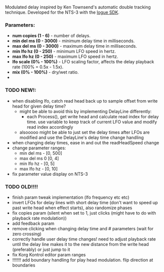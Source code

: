 Modulated delay inspired by Ken Townsend's automatic double tracking technique.
Developed for the NTS-3 with the [logue SDK](https://github.com/korginc/logue-sdk).


### Parameters:
* **num copies (1 - 6)**     - number of delays.
* **min del ms (0 - 3000)**  - minimum delay time in milliseconds.
* **max del ms (0 - 3000)**  - maximum delay time in milliseconds.
* **min lfo hz (0 - 250)**   - minimum LFO speed in hertz.
* **max lfo hz (0 - 250)**   - maximum LFO speed in hertz.
* **lfo scale  (0% - 100%)** - LFO scaling factor, affects the delay playback rate (100% = 0.5x - 1.5x).
* **mix        (0% - 100%)** - dry/wet ratio.
* 


### TODO NEW!:
* when disabling lfo, catch read head back up to sample offset from write head for given delay time?
   * might be able to avoid this by implementing DelayLine differently:
      * each Process(), get write head and calculate read index for delay time. use variable to keep track of current LFO value and modify read index accordingly
   * alsooooo might be able to just set the delay times after LFOs are modified and use the DelayLine's delay time change handling
* when changing delay times, ease in and out the readHeadSpeed change
* change parameter ranges:
   * min del ms - [0, 500] 
   * max del ms 0 [0, 4]
   * min lfo hz - [0, 5]
   * max lfo hz - [0, 10]
* fix parameter value display on NTS-3


### TODO OLD!!!!
* finish param tweak implementation (lfo frequency etc etc)
* invert LFOs for delay lines with short delay time (don't want to speed up past write head when effect starts), also randomize phases
* fix copies param (silent when set to 1, just clicks (might have to do with playback rate modulation))
* add feedback param
* remove clicking when changing delay time and # parameters (wait for zero crossing)
* correctly handle user delay time changes! need to adjust playback rate until the delay line makes it to the new distance from the write head (preferably) or just jump to it
* fix Korg Kontrol editor param ranges 
* !!!!!!! add boundary handling for play head modulation. flip direction at boundaries